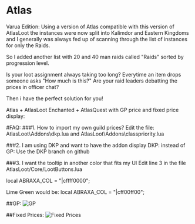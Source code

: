 # Atlas
Varua Edition:
Using a version of Atlas compatible with this version of AtlasLoot the instances were now split into Kalimdor and Eastern Kingdoms and I generally was always fed up of scanning through the list of instances for only the Raids.

So I added another list with 20 and 40 man raids called "Raids" sorted by progression level.



Is your loot assignment always taking too long?
Everytime an item drops someone asks "How much is this?"
Are your raid leaders debatting the prices in officer chat?

Then i have the perfect solution for you!

Atlas + AtlasLoot Enchanted + AtlasQuest with GP price and fixed price display:


#FAQ:
###1. How to import my own guild prices?
Edit the file: AtlasLoot\Addons\dkp.lua and AtlasLoot\Addons\classpriority.lua

###2. I am using DKP and want to have the addon display DKP: instead of GP:
Use the DKP branch on github

###3. I want the tooltip in another color that fits my UI
Edit line 3 in the file AtlasLoot/Core/LootButtons.lua

local ABRAXA_COL = "|cffff0000";

Lime Green would be: local ABRAXA_COL = "|cff00ff00";




##GP:
![GP](https://i.imgur.com/lfd6kmb.png)

##Fixed Prices:
![Fixed Prices](https://i.imgur.com/sFwI19F.png)
